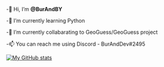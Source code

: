 -👋 Hi, I’m **@BurAndBY**

-🌱 I’m currently learning Python

<!--- -🎈  I'm currently making my game called - Alive Alone --->


-💞️  I’m currently collabarating to GeoGuess/GeoGuess project

-📫  You can reach me using Discord - BurAndDev#2495

[![My GitHub stats](https://github-readme-stats.vercel.app/api?username=burandby)](https://github.com/anuraghazra/github-readme-stats)
<!---
BurAndBY/BurAndBY is a ✨ special ✨ repository because its `README.md` (this file) appears on your GitHub profile.
You can click the Preview link to take a look at your changes.
--->
